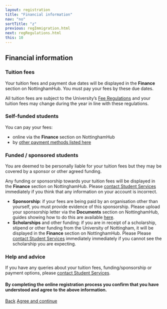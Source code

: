 ```yaml
---
layout: registration
title: "Financial information"
nav: "no"
sortTitle: "z"
previous: regImmigration.html
next: regRegulations.html
this: 10
---
```


## Financial information

### Tuition fees

Your tuition fees and payment due dates will be displayed in the <b>Finance</b> section on NottinghamHub. You must pay your fees by these due dates.

All tuition fees are subject to the University’s [Fee Regulations](http://www.nottingham.ac.uk/fabs/finance/services/payingtheuniversity/payingtheuniversity.aspx) and your tuition fees may change during the year in line with these regulations.


### Self-funded students

You can pay your fees:

- online via the <b>Finance</b> section on NottinghamHub
- by [other payment methods listed here](http://www.nottingham.ac.uk/fabs/finance/services/payingtheuniversity/payingtheuniversity.aspx)

### Funded / sponsored students

You are deemed to be personally liable for your tuition fees but they may be covered by a sponsor or other agreed funding.

Any funding or sponsorship towards your tuition fees will be displayed in the <b>Finance</b> section on NottinghamHub.  Please [contact Student Services](https://www.nottingham.ac.uk/studentservices/) immediately if you think that any information on your account is incorrect.

- **Sponsorship**: if your fees are being paid by an organisation other than yourself, you must provide evidence of this sponsorship. Please upload your sponsorship letter via the <b>Documents</b> section on NottinghamHub, guides showing how to do this are available [here](https://www.nottingham.ac.uk/studentservices/services/sponsorship.aspx).
- **Scholarships** and other funding: if you are in receipt of a scholarship, stipend or other funding from the University of Nottingham, it will be displayed in the <b>Finance</b> section on NottinghamHub. Please Please [contact Student Services](https://www.nottingham.ac.uk/studentservices/) immediately immediately if you cannot see the scholarship you are expecting.

### Help and advice

If you have any queries about your tuition fees, funding/sponsorship or payment options, please [contact Student Services](https://www.nottingham.ac.uk/studentservices/).


#### By completing the online registration process you confirm that you have understood and agree to the above information.



<div id="buttons">
  <a class="btn btn-outline-secondary" href="{{page.previous}}">Back</a>
  <a class="btn btn-primary" type="submit" href="{{page.next}}">Agree and continue</a>
</div>
